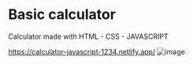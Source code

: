 # Basic calculator
Calculator made with HTML - CSS - JAVASCRIPT

https://calculator-javascript-1234.netlify.app/
![image](https://github.com/LauraOtz/Basic-calculator-with-Javascript/assets/101349548/11497584-e0b6-44cf-abbf-e3f16cc5b3b4)

